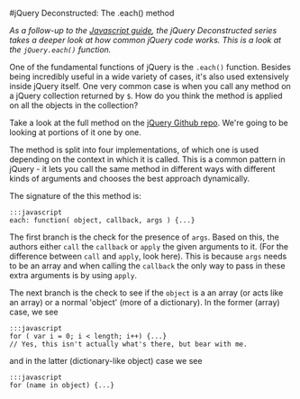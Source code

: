 <!--
~~~
title: "jQuery Deconstructed: The .each() method"
slug: /jquery-deconstructed-each-method
date: 2011-12-07
publish: no
tags: [javascript, jquery, deconstructed,jq-decon]
~~~
-->

#jQuery Deconstructed: The .each() method

*As a follow-up to the [Javascript guide][js-guide], the jQuery Deconstructed series takes a deeper look at how common jQuery code works. This is a look at the `jQuery.each()` function.*

One of the fundamental functions of jQuery is the `.each()` function. Besides being incredibly useful in a wide variety of cases, it's also used extensively inside jQuery itself. One very common case is when you call any method on a jQuery collection returned by `$`. How do you think the method is applied on all the objects in the collection?

Take a look at the full method on the [jQuery Github repo][full]. We're going to be looking at portions of it one by one. 

The method is split into four implementations, of which one is used depending on the context in which it is called. This is a common pattern in jQuery - it lets you call the same method in different ways with different kinds of arguments and chooses the best approach dynamically. 

The signature of the this method is:
    
    :::javascript
    each: function( object, callback, args ) {...}

The first branch is the check for the presence of `args`. Based on this, the authors either `call` the `callback` or `apply` the given arguments to it. (For the difference between `call` and `apply`, look here). This is because `args` needs to be an array and when calling the `callback` the only way to pass in these extra arguments is by using `apply`. 

The next branch is the check to see if the `object` is a an array (or acts like an array) or a normal 'object' (more of a dictionary). In the former (array) case, we see

    :::javascript
    for ( var i = 0; i < length; i++) {...}
    // Yes, this isn't actually what's there, but bear with me.

and in the latter (dictionary-like object) case we see 

    :::javascript 
    for (name in object) {...}



    



[full]: https://github.com/jquery/jquery/blob/255460e4836e86b86f48dd5b7d2a2cbf3f996de2/src/core.js#L607

[js-guide]: http://hangar.runway7.net/javascript-guide-to-objects-functions-scope-prototpyes-closures

